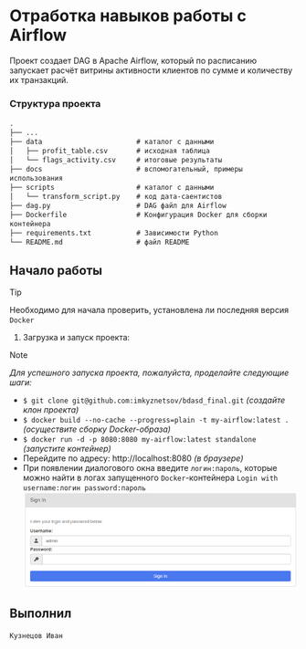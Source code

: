 # Отработка навыков работы с Airflow
Проект создает DAG в Apache Airflow, который по расписанию запускает расчёт витрины активности клиентов по сумме и количеству их транзакций.


### Структура проекта

```
.
├── ...
├── data                       # каталог с данными
│   ├── profit_table.csv       # исходная таблица
│   └── flags_activity.csv     # итоговые результаты
├── docs                       # вспомогательный, примеры использования 
├── scripts                    # каталог с данными
│   └── transform_script.py    # код дата-саентистов
├── dag.py                     # DAG файл для Airflow
├── Dockerfile                 # Конфигурация Docker для сборки контейнера
├── requirements.txt           # Зависимости Python
└── README.md                  # файл README
```

## Начало работы
> [!TIP]
> Необходимо для начала проверить, установлена ли последняя версия `Docker`

1. Загрузка и запуск проекта:
> [!NOTE]
> *Для успешного запуска проекта, пожалуйста, проделайте следующие шаги:*
- `$ git clone git@github.com:imkyznetsov/bdasd_final.git` *(создайте клон проекта)*
- `$ docker build --no-cache --progress=plain -t my-airflow:latest .` *(осуществите сборку Docker-образа)*
- `$ docker run -d -p 8080:8080 my-airflow:latest standalone` *(запустите контейнер)*
- Перейдите по адресу: http://localhost:8080 *(в браузере)*
- При появлении диалогового окна введите `логин:пароль`, которые можно найти в логах запущенного `Docker`-контейнера `Login with username:логин password:пароль`
![Dialogscreen](./docs/dialogscreen.png)

## Выполнил
```
Кузнецов Иван

```